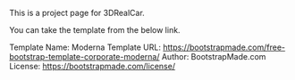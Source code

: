 This is a project page for 3DRealCar.

You can take the template from the below link.

Template Name: Moderna
Template URL: https://bootstrapmade.com/free-bootstrap-template-corporate-moderna/
Author: BootstrapMade.com
License: https://bootstrapmade.com/license/
